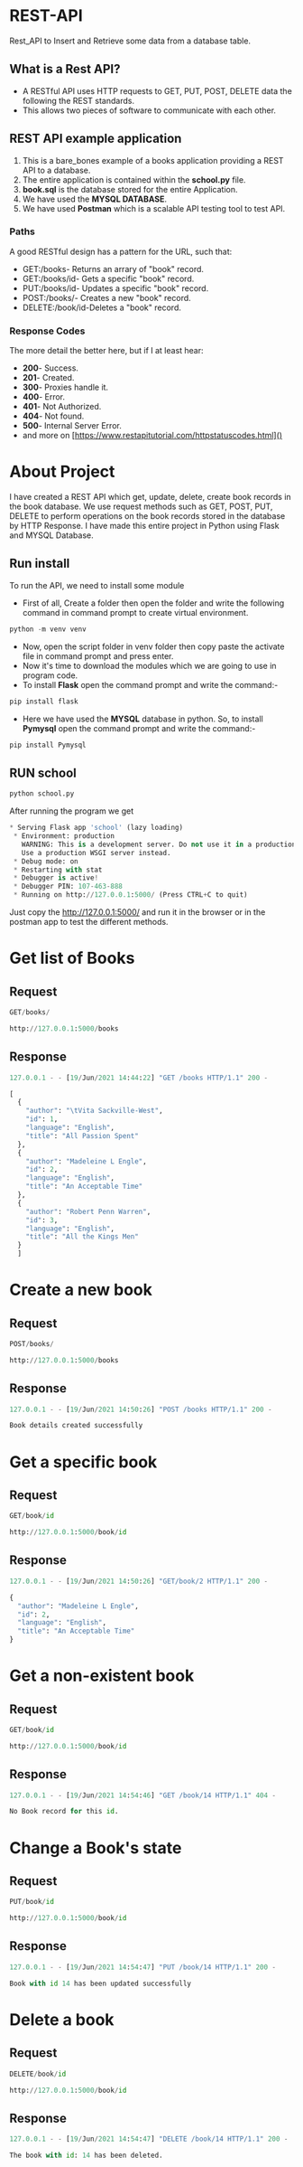 # REST-API
Rest_API to Insert and Retrieve some data from a database table.

## What is a Rest API?

- A RESTful API uses HTTP  requests to GET, PUT, POST, DELETE data the following the REST standards.
- This allows two pieces of software to communicate with each other.

## REST API example application

1. This is a bare_bones example of a books application providing a REST API to a database.
2. The entire application is contained within the **school.py** file.
3. **book.sql** is the database stored for the entire Application.
4. We have used the **MYSQL DATABASE**.
5. We have used **Postman** which is a scalable API testing tool to test API.

### Paths
 A good RESTful design has a pattern for the URL, such that:
- GET:/books- Returns an arrary of "book" record.
- GET:/books/id- Gets a specific "book" record.
- PUT:/books/id- Updates a specific "book" record.
- POST:/books/- Creates a new "book" record.
- DELETE:/book/id-Deletes a "book" record.

### Response Codes
The more detail the better here, but if I at least hear:
- **200**- Success.
- **201**- Created.
- **300**- Proxies handle it.
- **400**- Error.
- **401**- Not Authorized.
- **404**- Not found.
- **500**- Internal Server Error.
- and more on [https://www.restapitutorial.com/httpstatuscodes.html]()

# About Project

I have created a REST API which get, update, delete, create  book records in the book database. We use request methods such as GET, POST, PUT, DELETE to perform operations on the book records stored in the database by HTTP Response. I have made this entire project in Python using Flask and MYSQL Database.

## Run install

To run the API, we need to install some module
- First of all, Create a folder then open the folder and write the following command in command prompt to create virtual environment.
 ```PYTHON
 python -m venv venv
 ```
 - Now, open the script folder in venv folder then copy paste the activate file in command prompt and press enter.
 - Now it's time to download the modules which we are going to use in program code. 
 - To install **Flask** open the command prompt and write the command:-
  ```PYTHON
 pip install flask
 ```
 - Here we have used the **MYSQL** database in python. So, to install **Pymysql** open the command prompt and write the command:-
  ```PYTHON
 pip install Pymysql
 ```
 ## RUN school
 
  ```PYTHON
 python school.py
 ```
After running the program we get
``` PYTHON
* Serving Flask app 'school' (lazy loading)
 * Environment: production
   WARNING: This is a development server. Do not use it in a production deployment.
   Use a production WSGI server instead.
 * Debug mode: on
 * Restarting with stat
 * Debugger is active!
 * Debugger PIN: 107-463-888
 * Running on http://127.0.0.1:5000/ (Press CTRL+C to quit)
```
Just copy the http://127.0.0.1:5000/ and run it in the browser or in the postman app to test the different methods.

# Get list of Books

## Request
```PYTHON
GET/books/
```

```PYTHON
http://127.0.0.1:5000/books
```
## Response

```PYTHON
127.0.0.1 - - [19/Jun/2021 14:44:22] "GET /books HTTP/1.1" 200 -
```
```PYTHON
[
  {
    "author": "\tVita Sackville-West", 
    "id": 1, 
    "language": "English", 
    "title": "All Passion Spent"
  }, 
  {
    "author": "Madeleine L Engle", 
    "id": 2, 
    "language": "English", 
    "title": "An Acceptable Time"
  }, 
  {
    "author": "Robert Penn Warren", 
    "id": 3, 
    "language": "English", 
    "title": "All the Kings Men"
  }
  ]
```

# Create a new book

## Request
```PYTHON
POST/books/
```

```PYTHON
http://127.0.0.1:5000/books
```
## Response

```PYTHON
127.0.0.1 - - [19/Jun/2021 14:50:26] "POST /books HTTP/1.1" 200 -
```
```PYTHON
Book details created successfully
```

# Get a specific book

## Request
```PYTHON
GET/book/id
```

```PYTHON
http://127.0.0.1:5000/book/id
```
## Response

```PYTHON
127.0.0.1 - - [19/Jun/2021 14:50:26] "GET/book/2 HTTP/1.1" 200 -
```
```PYTHON
{
  "author": "Madeleine L Engle", 
  "id": 2, 
  "language": "English", 
  "title": "An Acceptable Time"
}
```

# Get a non-existent book

## Request
```PYTHON
GET/book/id
```

```PYTHON
http://127.0.0.1:5000/book/id
```
## Response

```PYTHON
127.0.0.1 - - [19/Jun/2021 14:54:46] "GET /book/14 HTTP/1.1" 404 -
```
```PYTHON
No Book record for this id.
```

# Change a Book's state

## Request
```PYTHON
PUT/book/id
```

```PYTHON
http://127.0.0.1:5000/book/id
```
## Response

```PYTHON
127.0.0.1 - - [19/Jun/2021 14:54:47] "PUT /book/14 HTTP/1.1" 200 -
```
```PYTHON
Book with id 14 has been updated successfully
```

# Delete a book

## Request
```PYTHON
DELETE/book/id
```

```PYTHON
http://127.0.0.1:5000/book/id
```
## Response

```PYTHON
127.0.0.1 - - [19/Jun/2021 14:54:47] "DELETE /book/14 HTTP/1.1" 200 -
```
```PYTHON
The book with id: 14 has been deleted.
```
